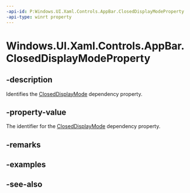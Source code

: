 ```yaml
---
-api-id: P:Windows.UI.Xaml.Controls.AppBar.ClosedDisplayModeProperty
-api-type: winrt property
---
```


<!-- Property syntax
public Windows.UI.Xaml.DependencyProperty ClosedDisplayModeProperty { get; }
-->

# Windows.UI.Xaml.Controls.AppBar.ClosedDisplayModeProperty

## -description
Identifies the [ClosedDisplayMode](appbar_closeddisplaymode.md) dependency property.



## -property-value
The identifier for the [ClosedDisplayMode](appbar_closeddisplaymode.md) dependency property.

## -remarks

## -examples

## -see-also

